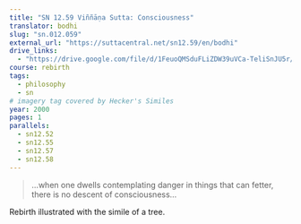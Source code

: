 ```yaml
---
title: "SN 12.59 Viññāṇa Sutta: Consciousness"
translator: bodhi
slug: "sn.012.059"
external_url: "https://suttacentral.net/sn12.59/en/bodhi"
drive_links:
  - "https://drive.google.com/file/d/1FeuoQMSduFLiZDW39uVCa-TeliSnJU5r/view?usp=drivesdk"
course: rebirth
tags:
  - philosophy
  - sn
# imagery tag covered by Hecker's Similes
year: 2000
pages: 1
parallels:
  - sn12.52
  - sn12.55
  - sn12.57
  - sn12.58
---
```


> …when one dwells contemplating danger in things that can fetter, there is no descent of consciousness…

Rebirth illustrated with the simile of a tree.

